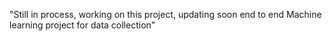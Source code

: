 "Still in process, working on this project, updating soon end to end Machine learning project for data collection" 
